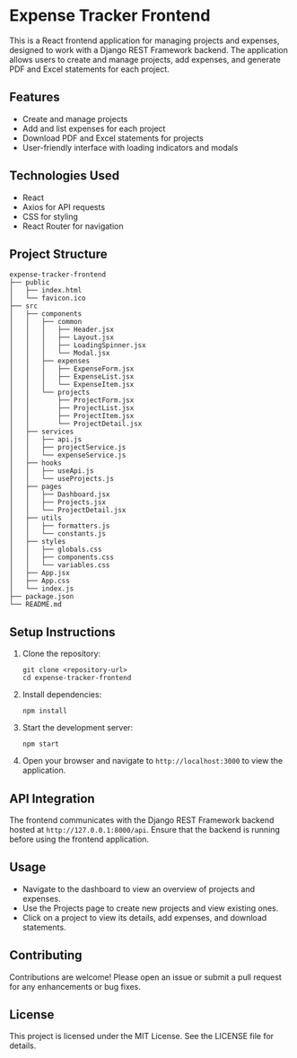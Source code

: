 # Expense Tracker Frontend

This is a React frontend application for managing projects and expenses, designed to work with a Django REST Framework backend. The application allows users to create and manage projects, add expenses, and generate PDF and Excel statements for each project.

## Features

- Create and manage projects
- Add and list expenses for each project
- Download PDF and Excel statements for projects
- User-friendly interface with loading indicators and modals

## Technologies Used

- React
- Axios for API requests
- CSS for styling
- React Router for navigation

## Project Structure

```
expense-tracker-frontend
├── public
│   ├── index.html
│   └── favicon.ico
├── src
│   ├── components
│   │   ├── common
│   │   │   ├── Header.jsx
│   │   │   ├── Layout.jsx
│   │   │   ├── LoadingSpinner.jsx
│   │   │   └── Modal.jsx
│   │   ├── expenses
│   │   │   ├── ExpenseForm.jsx
│   │   │   ├── ExpenseList.jsx
│   │   │   └── ExpenseItem.jsx
│   │   └── projects
│   │       ├── ProjectForm.jsx
│   │       ├── ProjectList.jsx
│   │       ├── ProjectItem.jsx
│   │       └── ProjectDetail.jsx
│   ├── services
│   │   ├── api.js
│   │   ├── projectService.js
│   │   └── expenseService.js
│   ├── hooks
│   │   ├── useApi.js
│   │   └── useProjects.js
│   ├── pages
│   │   ├── Dashboard.jsx
│   │   ├── Projects.jsx
│   │   └── ProjectDetail.jsx
│   ├── utils
│   │   ├── formatters.js
│   │   └── constants.js
│   ├── styles
│   │   ├── globals.css
│   │   ├── components.css
│   │   └── variables.css
│   ├── App.jsx
│   ├── App.css
│   └── index.js
├── package.json
└── README.md
```

## Setup Instructions

1. Clone the repository:
   ```
   git clone <repository-url>
   cd expense-tracker-frontend
   ```

2. Install dependencies:
   ```
   npm install
   ```

3. Start the development server:
   ```
   npm start
   ```

4. Open your browser and navigate to `http://localhost:3000` to view the application.

## API Integration

The frontend communicates with the Django REST Framework backend hosted at `http://127.0.0.1:8000/api`. Ensure that the backend is running before using the frontend application.

## Usage

- Navigate to the dashboard to view an overview of projects and expenses.
- Use the Projects page to create new projects and view existing ones.
- Click on a project to view its details, add expenses, and download statements.

## Contributing

Contributions are welcome! Please open an issue or submit a pull request for any enhancements or bug fixes.

## License

This project is licensed under the MIT License. See the LICENSE file for details.